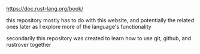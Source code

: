 https://doc.rust-lang.org/book/

this repository mostly has to do with this website, and potentially the related ones later as I explore more of the language's functionality

secondarily this repository was created to learn how to use git, github, and rustrover together
